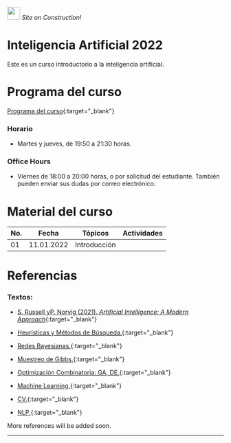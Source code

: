 <img src="https://upload.wikimedia.org/wikipedia/commons/thumb/2/24/Warning_icon.svg/420px-Warning_icon.svg.png" width="30"/> *Site on Construction!*

# Inteligencia Artificial 2022

Este es un curso introductorio a la inteligencia artificial.

# Programa del curso
<div id='id-programa'/>

[Programa del curso](programa/Programa-ia2022.pdf){:target="_blank"}

### Horario
<div id='id-horario'/>

* Martes y jueves, de 19:50 a 21:30 horas.

### Office Hours
<div id='id-office'/>

* Viernes de 18:00 a 20:00 horas, o por solicitud del estudiante. También pueden enviar sus dudas por correo electrónico.


# Material del curso
<div id='id-material'/>

  **No.**  | **Fecha**    | **Tópicos**                                                                    | **Actividades**
  -------- | ------------ | ------------------------------------------------------------------------------ |  -------------------------------------
  01       | 11.01.2022   | Introducción <br/> 
  
  
# Referencias
<div id='id-ref'/>

### Textos:

* [S. Russell yP. Norvig (2021). *Artificial Intelligence: A Modern Approach*](http://library.lol/main/9B28FC2A4A9B21237063BC7E6B42DEFD){:target="_blank"}

* [Heurísticas y Métodos de Búsqueda.](){:target="_blank"}

* [Redes Bayesianas.](){:target="_blank"}

* [Muestreo de Gibbs.](){:target="_blank"}

* [Optimización Combinatoria: GA, DE.](){:target="_blank"}

* [Machine Learning.](){:target="_blank"}

* [CV.](){:target="_blank"}

* [NLP.](){:target="_blank"}

More references will be added soon.

---
